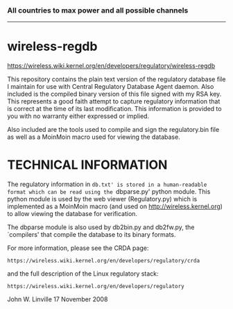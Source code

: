 ### All countries to max power and all possible channels

---

 wireless-regdb
================
<https://wireless.wiki.kernel.org/en/developers/regulatory/wireless-regdb>

This repository contains the plain text version of the regulatory
database file I maintain for use with Central Regulatory Database
Agent daemon.  Also included is the compiled binary version of this
file signed with my RSA key.  This represents a good faith attempt
to capture regulatory information that is correct at the time of its last
modification.  This information is provided to you with no warranty
either expressed or implied.

Also included are the tools used to compile and sign the regulatory.bin
file as well as a MoinMoin macro used for viewing the database.


 TECHNICAL INFORMATION
=======================

The regulatory information in `db.txt' is stored in a human-readable
format which can be read using the `dbparse.py' python module. This
python module is used by the web viewer (Regulatory.py) which is
implemented as a MoinMoin macro (and used on http://wireless.kernel.org)
to allow viewing the database for verification.

The dbparse module is also used by db2bin.py and db2fw.py, the `compilers'
that compile the database to its binary formats.

For more information, please see the CRDA page:

	https://wireless.wiki.kernel.org/en/developers/regulatory/crda

and the full description of the Linux regulatory stack:

	https://wireless.wiki.kernel.org/en/developers/regulatory

John W. Linville
17 November 2008
